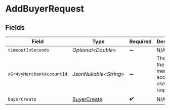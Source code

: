 # AddBuyerRequest


## Fields

| Field                                                   | Type                                                    | Required                                                | Description                                             | Example                                                 |
| ------------------------------------------------------- | ------------------------------------------------------- | ------------------------------------------------------- | ------------------------------------------------------- | ------------------------------------------------------- |
| `timeoutInSeconds`                                      | *Optional\<Double>*                                     | :heavy_minus_sign:                                      | N/A                                                     |                                                         |
| `xGr4vyMerchantAccountId`                               | *JsonNullable\<String>*                                 | :heavy_minus_sign:                                      | The ID of the merchant account to use for this request. | default                                                 |
| `buyerCreate`                                           | [BuyerCreate](../../models/components/BuyerCreate.md)   | :heavy_check_mark:                                      | N/A                                                     |                                                         |